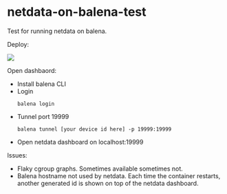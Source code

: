 # netdata-on-balena-test

Test for running netdata on balena.

Deploy:

[![](https://www.balena.io/deploy.png)](https://dashboard.balena-cloud.com/deploy)

Open dashbaord:

- Install balena CLI
- Login
  ```
  balena login
  ```
- Tunnel port 19999
  ```
  balena tunnel [your device id here] -p 19999:19999
  ```
- Open netdata dashboard on localhost:19999

Issues:

- Flaky cgroup graphs. Sometimes available sometimes not.
- Balena hostname not used by netdata. Each time the container restarts, another generated id is shown on top of the netdata dashboard.
